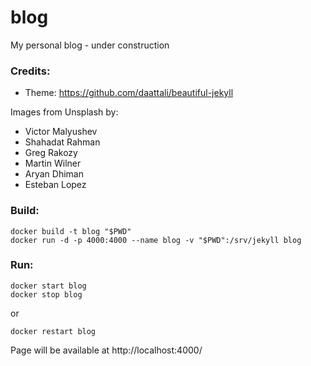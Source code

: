 # blog
My personal blog - under construction

### Credits:
- Theme: https://github.com/daattali/beautiful-jekyll

Images from Unsplash by:
- Victor Malyushev
- Shahadat Rahman
- Greg Rakozy
- Martin Wilner
- Aryan Dhiman
- Esteban Lopez

### Build:
```
docker build -t blog "$PWD"
docker run -d -p 4000:4000 --name blog -v "$PWD":/srv/jekyll blog
```

### Run:
```
docker start blog
docker stop blog
```
or
```
docker restart blog
```
Page will be available at http://localhost:4000/